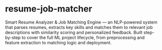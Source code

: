 # resume-job-matcher
Smart Resume Analyzer &amp; Job Matching Engine — an NLP-powered system that parses resumes, extracts key skills  and matches them to relevant job descriptions with similarity scoring and personalized feedback. Built step-by-step to cover the full ML project lifecycle, from preprocessing and feature extraction to matching logic and deployment.
